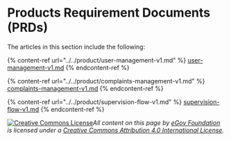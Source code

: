 # Products Requirement Documents (PRDs)

The articles in this section include the following:

{% content-ref url="../../product/user-management-v1.md" %}
[user-management-v1.md](../../product/user-management-v1.md)
{% endcontent-ref %}

{% content-ref url="../../product/complaints-management-v1.md" %}
[complaints-management-v1.md](../../product/complaints-management-v1.md)
{% endcontent-ref %}

{% content-ref url="../../product/supervision-flow-v1.md" %}
[supervision-flow-v1.md](../../product/supervision-flow-v1.md)
{% endcontent-ref %}



[![Creative Commons License](https://i.creativecommons.org/l/by/4.0/80x15.png)_​_](http://creativecommons.org/licenses/by/4.0/)_All content on this page by_ [_eGov Foundation_](https://egov.org.in/) _is licensed under a_ [_Creative Commons Attribution 4.0 International License_](http://creativecommons.org/licenses/by/4.0/)_._
